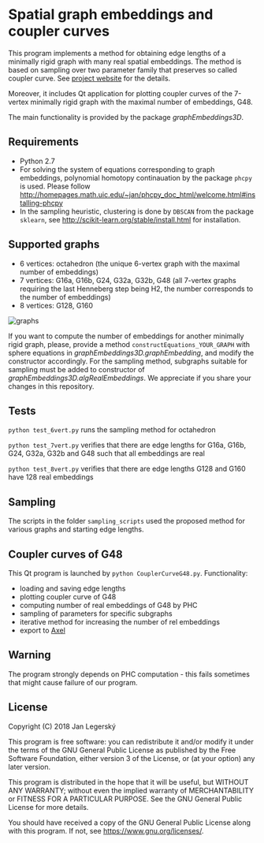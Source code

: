 # Spatial graph embeddings and coupler curves

This program implements a method for obtaining edge lengths of a minimally rigid graph with many real spatial embeddings.
The method is based on sampling over two parameter family that preserves so called coupler curve.
See [project website](http://jan.legersky.cz/project/maxrealembeddings3d/) for the details.

Moreover, it includes Qt application for plotting coupler curves
of the 7-vertex minimally rigid graph with the maximal number of embeddings, G48.

The main functionality is provided by the package *graphEmbeddings3D*.

## Requirements
  * Python 2.7
  * For solving the system of equations corresponding to graph embeddings, 
  polynomial homotopy continauation by the package `phcpy` is used.
  Please follow http://homepages.math.uic.edu/~jan/phcpy_doc_html/welcome.html#installing-phcpy
  * In the sampling heuristic, clustering is done by `DBSCAN` from the package `sklearn`,
  see http://scikit-learn.org/stable/install.html for installation.

## Supported graphs
  * 6 vertices: octahedron (the unique 6-vertex graph with the maximal number of embeddings)
  * 7 vertices: G16a, G16b, G24, G32a, G32b, G48 (all 7-vertex graphs requiring the last Henneberg step being H2,
  the number corresponds to the number of embeddings)
  * 8 vertices: G128, G160

![graphs](http://jan.legersky.cz/public_files/spatialGraphEmbeddings/graphs_7and8vert.png "Supported graphs with 7 and 8 vertices")



If you want to compute the number of embeddings for another minimally rigid graph,
please, provide a method `constructEquations_YOUR_GRAPH` with sphere equations in *graphEmbeddings3D.graphEmbedding*, 
and modify the constructor accordingly.
For the sampling method, subgraphs suitable for sampling must be added to constructor of *graphEmbeddings3D.algRealEmbeddings*.
We appreciate if you share your changes in this repository.

## Tests
`python test_6vert.py` runs the sampling method for octahedron

`python test_7vert.py` verifies that there are edge lengths for G16a, G16b, G24, G32a, G32b and G48 such that all embeddings are real

`python test_8vert.py` verifies that there are edge lengths G128 and G160 have 128 real embeddings 

## Sampling
The scripts in the folder `sampling_scripts` used the proposed method for various graphs and starting edge lengths.

## Coupler curves of G48
This Qt program is launched by `python CouplerCurveG48.py`.
Functionality:
  * loading and saving edge lengths
  * plotting coupler curve of G48
  * computing number of real embeddings of G48 by PHC
  * sampling of parameters for specific subgraphs
  * iterative method for increasing the number of rel embeddings
  * export to [Axel](http://axel.inria.fr/)

## Warning
The program strongly depends on PHC computation - this fails sometimes that might cause failure of our program.

## License
Copyright (C) 2018 Jan Legerský

This program is free software: you can redistribute it and/or modify
it under the terms of the GNU General Public License as published by
the Free Software Foundation, either version 3 of the License, or
(at your option) any later version.

This program is distributed in the hope that it will be useful,
but WITHOUT ANY WARRANTY; without even the implied warranty of
MERCHANTABILITY or FITNESS FOR A PARTICULAR PURPOSE.  See the
GNU General Public License for more details.

You should have received a copy of the GNU General Public License
along with this program.  If not, see <https://www.gnu.org/licenses/>.
